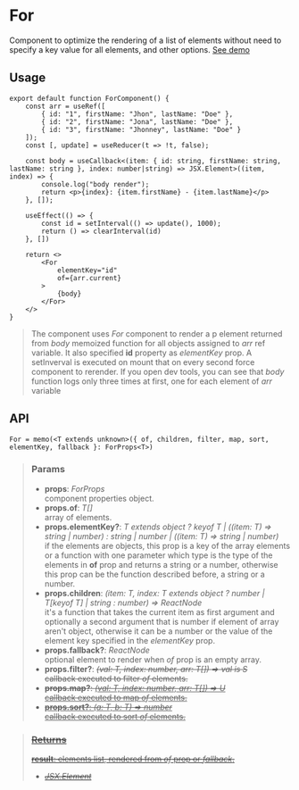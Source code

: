# For
Component to optimize the rendering of a list of elements without need to specify a key value for all elements, and other options. [See demo](https://ndriadev.github.io/react-tools/#/components/For)

## Usage

```tsx
export default function ForComponent() {
	const arr = useRef([
		{ id: "1", firstName: "Jhon", lastName: "Doe" },
		{ id: "2", firstName: "Jona", lastName: "Doe" },
		{ id: "3", firstName: "Jhonney", lastName: "Doe" }
	]);
	const [, update] = useReducer(t => !t, false);

	const body = useCallback<(item: { id: string, firstName: string, lastName: string }, index: number|string) => JSX.Element>((item, index) => {
		console.log("body render");
		return <p>{index}: {item.firstName} - {item.lastName}</p>
	}, []);

	useEffect(() => {
		const id = setInterval(() => update(), 1000);
		return () => clearInterval(id)
	}, [])

	return <>
		<For
			elementKey="id"
			of={arr.current}
		>
			{body}
		</For>
	</>
}
```

> The component uses _For_ component to render a p element returned from _body_ memoized function for all objects assigned to _arr_  ref variable. It also specified __id__ property as _elementKey_ prop. A setInverval is executed on mount that on every second force component to rerender. If you open dev tools, you can see that _body_ function logs only three times at first, one for each element of _arr_ variable


## API

```tsx
For = memo(<T extends unknown>({ of, children, filter, map, sort, elementKey, fallback }: ForProps<T>)
```

> ### Params
>
> - __props__: _ForProps<T>_  
component properties object.
> - __props.of__: _T[]_  
array of elements.
> - __props.elementKey?__: _T extends object ? keyof T | ((item: T) => string | number) : string | number | ((item: T) => string | number)_  
if the elements are objects, this prop is a key of the array elements or a function with one parameter which type is the type of the elements in __of__ prop and returns a string or a number, otherwise this prop can be the function described before, a string or a number.
> - __props.children__: _(item: T, index: T extends object ? number | T[keyof T] | string : number) => ReactNode_  
it's a function that takes the current item as first argument and optionally a second argument that is number if element of array aren't object, otherwise it can be a number or the value of the element key specified in the _elementKey_ prop.
> - __props.fallback?__: _ReactNode_  
optional element to render when _of_ prop is an empty array.
> - __props.filter?__: _<S extends T>(val: T, index: number, arr: T[]) => val is S_  
callback executed to filter _of_ elements.
> - __props.map?__: _<U extends T>(val: T, index: number, arr: T[]) => U_  
callback executed to map _of_ elements.
> - __props.sort?__: _(a: T, b: T) => number_  
callback executed to sort _of_ elements.
>


> ### Returns
>
> __result__: elements list, rendered from _of_ prop or _fallback_.
> - _JSX.Element_  
>